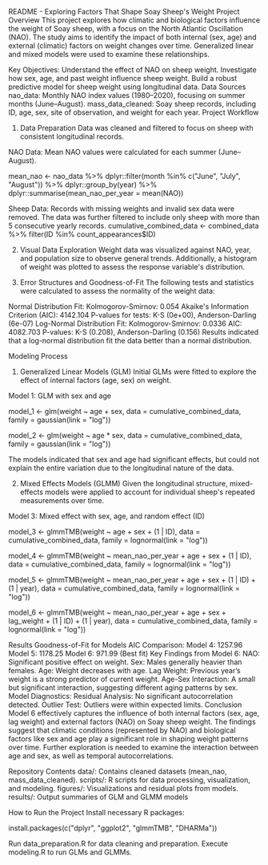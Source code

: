 README - Exploring Factors That Shape Soay Sheep's Weight
Project Overview
This project explores how climatic and biological factors influence the weight of Soay sheep, with a focus on the North Atlantic Oscillation (NAO). The study aims to identify the impact of both internal (sex, age) and external (climatic) factors on weight changes over time. Generalized linear and mixed models were used to examine these relationships.

Key Objectives:
Understand the effect of NAO on sheep weight.
Investigate how sex, age, and past weight influence sheep weight.
Build a robust predictive model for sheep weight using longitudinal data.
Data Sources
nao_data: Monthly NAO index values (1980–2020), focusing on summer months (June–August).
mass_data_cleaned: Soay sheep records, including ID, age, sex, site of observation, and weight for each year.
Project Workflow
1. Data Preparation
Data was cleaned and filtered to focus on sheep with consistent longitudinal records.

NAO Data: Mean NAO values were calculated for each summer (June–August).

mean_nao <- nao_data %>%
  dplyr::filter(month %in% c("June", "July", "August")) %>%
  dplyr::group_by(year) %>%
  dplyr::summarise(mean_nao_per_year = mean(NAO))

Sheep Data: Records with missing weights and invalid sex data were removed. The data was further filtered to include only sheep with more than 5 consecutive yearly records.
cumulative_combined_data <- combined_data %>%
  filter(ID %in% count_appearances$ID)

2. Visual Data Exploration
Weight data was visualized against NAO, year, and population size to observe general trends. Additionally, a histogram of weight was plotted to assess the response variable's distribution.

3. Error Structures and Goodness-of-Fit
The following tests and statistics were calculated to assess the normality of the weight data:

Normal Distribution Fit:
Kolmogorov-Smirnov: 0.054
Akaike's Information Criterion (AIC): 4142.104
P-values for tests: K-S (0e+00), Anderson-Darling (6e-07)
Log-Normal Distribution Fit:
Kolmogorov-Smirnov: 0.0336
AIC: 4082.703
P-values: K-S (0.208), Anderson-Darling (0.156)
Results indicated that a log-normal distribution fit the data better than a normal distribution.

Modeling Process
1. Generalized Linear Models (GLM)
Initial GLMs were fitted to explore the effect of internal factors (age, sex) on weight.

Model 1: GLM with sex and age

model_1 <- glm(weight ~ age + sex, data = cumulative_combined_data, family = gaussian(link = "log"))

model_2 <- glm(weight ~ age * sex, data = cumulative_combined_data, family = gaussian(link = "log"))

The models indicated that sex and age had significant effects, but could not explain the entire variation due to the longitudinal nature of the data.

2. Mixed Effects Models (GLMM)
Given the longitudinal structure, mixed-effects models were applied to account for individual sheep's repeated measurements over time.

Model 3: Mixed effect with sex, age, and random effect (ID)

model_3 <- glmmTMB(weight ~ age + sex + (1 | ID), data = cumulative_combined_data, family = lognormal(link = "log"))

model_4 <- glmmTMB(weight ~ mean_nao_per_year + age + sex + (1 | ID), data = cumulative_combined_data, family = lognormal(link = "log"))

model_5 <- glmmTMB(weight ~ mean_nao_per_year + age + sex + (1 | ID) + (1 | year), data = cumulative_combined_data, family = lognormal(link = "log"))

model_6 <- glmmTMB(weight ~ mean_nao_per_year + age + sex + lag_weight + (1 | ID) + (1 | year), data = cumulative_combined_data, family = lognormal(link = "log"))

 Results
Goodness-of-Fit for Models
AIC Comparison:
Model 4: 1257.96
Model 5: 1178.25
Model 6: 971.99 (Best fit)
Key Findings from Model 6:
NAO: Significant positive effect on weight.
Sex: Males generally heavier than females.
Age: Weight decreases with age.
Lag Weight: Previous year’s weight is a strong predictor of current weight.
Age-Sex Interaction: A small but significant interaction, suggesting different aging patterns by sex.
Model Diagnostics:
Residual Analysis: No significant autocorrelation detected.
Outlier Test: Outliers were within expected limits.
Conclusion
Model 6 effectively captures the influence of both internal factors (sex, age, lag weight) and external factors (NAO) on Soay sheep weight. The findings suggest that climatic conditions (represented by NAO) and biological factors like sex and age play a significant role in shaping weight patterns over time. Further exploration is needed to examine the interaction between age and sex, as well as temporal autocorrelations.

Repository Contents
data/: Contains cleaned datasets (mean_nao, mass_data_cleaned).
scripts/: R scripts for data processing, visualization, and modeling.
figures/: Visualizations and residual plots from models.
results/: Output summaries of GLM and GLMM models

How to Run the Project
Install necessary R packages:

install.packages(c("dplyr", "ggplot2", "glmmTMB", "DHARMa"))

Run data_preparation.R for data cleaning and preparation.
Execute modeling.R to run GLMs and GLMMs.


